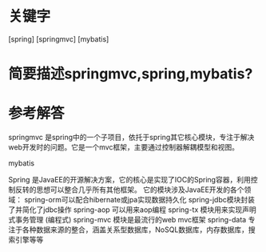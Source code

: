 # 关键字

 \[spring\]  \[springmvc\] \[mybatis\]


# 简要描述springmvc,spring,mybatis?


# 参考解答

springmvc 是spring中的一个子项目，依托于spring其它核心模块，专注于解决web开发时的问题。它是一个mvc框架，主要通过控制器解耦模型和视图。

mybatis


Spring 是JavaEE的开源解决方案，它的核心是实现了IOC的Spring容器，利用控制反转的思想可以整合几乎所有其他框架。
它的模块涉及JavaEE开发的各个领域：
spring-orm可以配合hibernate或jpa实现数据持久化
spring-jdbc模块封装了并简化了jdbc操作
spring-aop 可以用来aop编程
spring-tx 模块用来实现声明式事务管理 (编程式)
spring-mvc 模块是最流行的web mvc框架
spring-data 专注于各种数据来源的整合，涵盖关系型数据库，NoSQL数据库，内存数据库，搜索引擎等等
